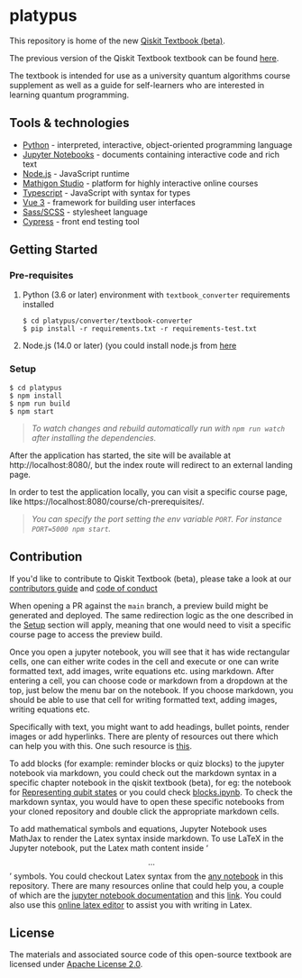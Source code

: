 # platypus
This repository is home of the new [Qiskit Textbook (beta)](https://qiskit.org/textbook-beta/).

The previous version of the Qiskit Textbook textbook can be found [here](https://github.com/qiskit-community/qiskit-textbook).

The textbook is intended for use as a university quantum algorithms course supplement as well as a guide for self-learners who are interested in learning quantum programming.

## Tools & technologies
- [Python](https://www.python.org/doc/) - interpreted, interactive, object-oriented programming language
- [Jupyter Notebooks](https://jupyter-notebook-beginner-guide.readthedocs.io/en/latest/what_is_jupyter.html) - documents containing interactive code and rich text
- [Node.js](https://nodejs.org/en/docs/) - JavaScript runtime
- [Mathigon Studio](https://github.com/mathigon/studio) - platform for highly interactive online courses
- [Typescript](https://www.typescriptlang.org/) - JavaScript with syntax for types
- [Vue 3](https://v3.vuejs.org/guide/introduction.html) - framework for building user interfaces
- [Sass/SCSS](https://sass-lang.com/documentation) - stylesheet language
- [Cypress](https://docs.cypress.io/) - front end testing tool

## Getting Started
### Pre-requisites
1. Python (3.6 or later) environment with `textbook_converter` requirements installed

    ```
    $ cd platypus/converter/textbook-converter
    $ pip install -r requirements.txt -r requirements-test.txt
    ```

1. Node.js (14.0 or later) (you could install node.js from [here](https://nodejs.org/en/download/)

### Setup

```
$ cd platypus
$ npm install
$ npm run build
$ npm start
```

> _To watch changes and rebuild automatically run with `npm run watch` after installing the dependencies._

After the application has started, the site will be available at http://localhost:8080/, but the index route will redirect to an external landing page.

In order to test the application locally, you can visit a specific course page, like https://localhost:8080/course/ch-prerequisites/.

> _You can specify the port setting the env variable `PORT`. For instance `PORT=5000 npm start`._

## Contribution
If you'd like to contribute to Qiskit Textbook (beta), please take a look at our [contributors guide](CONTRIBUTING.md) and [code of conduct](CODE_OF_CONDUCT.md)

When opening a PR against the `main` branch, a preview build might be generated and deployed. The same redirection logic as the one described in the [Setup](#setup) section will apply, meaning that one would need to visit a specific course page to access the preview build.

Once you open a jupyter notebook, you will see that it has wide rectangular cells, one can either write codes in the cell and execute or one can write formatted text, add images, write equations etc. using markdown. After entering a cell, you can choose code or markdown from a dropdown at the top, just below the menu bar on the notebook. If you choose markdown, you should be able to use that cell for writing formatted text, adding images, writing equations etc.

Specifically with text, you might want to add headings, bullet points, render images or add hyperlinks. There are plenty of resources out there which can help you with this. One such resource is [this](https://www.earthdatascience.org/courses/intro-to-earth-data-science/file-formats/use-text-files/format-text-with-markdown-jupyter-notebook/).

To add blocks (for example: reminder blocks or quiz blocks) to the jupyter notebook via markdown, you could check out the markdown syntax in a specific chapter notebook in the qiskit textbook (beta), for eg: the notebook for [Representing qubit states](https://github.com/Qiskit/platypus/blob/main/notebooks/ch-states/representing-qubit-states.ipynb) or you could check [blocks.ipynb](https://github.com/Qiskit/platypus/blob/main/notebooks/examples/blocks.ipynb). To check the markdown syntax, you would have to open these specific notebooks from your cloned repository and double click the appropriate markdown cells.

To add mathematical symbols and equations, Jupyter Notebook uses MathJax to render the Latex syntax inside markdown.  To use LaTeX in the Jupyter notebook, put the Latex math content inside ‘$$ … $$’ symbols. You could checkout Latex syntax from the [any notebook](https://github.com/Qiskit/platypus/tree/main/notebooks) in this repository. There are many resources online that could help you, a couple of which are the [jupyter notebook documentation](https://jupyter-notebook.readthedocs.io/en/stable/examples/Notebook/Typesetting%20Equations.html) and this [link](https://jupyterbook.org/content/math.html). You could also use this [online latex editor](https://www.tutorialspoint.com/online_latex_editor.php) to assist you with writing in Latex. 

## License
The materials and associated source code of this open-source textbook are licensed under [Apache License 2.0](https://github.com/Qiskit/platypus/blob/main/LICENSE).